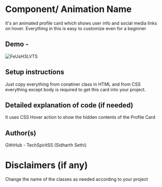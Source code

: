 # Component/ Animation Name

It's an animated profile card which shows user info and social media links on hover.
Everything in this is easy to customize even for a beginner

## Demo -

<!-- (Mandatory) -->

![FeUsH3LVTS](https://user-images.githubusercontent.com/76687985/135766861-e25c8e8a-79a5-4669-a654-2a63739ca3d9.gif)

## Setup instructions

Just copy everything from conatiner class in HTML and from CSS everything except body is required to get this card into your project.

## Detailed explanation of code (if needed)

It uses CSS Hover action to show the hidden contents of the Profile Card

## Author(s)

GithHub - TechSpiritSS (Sidharth Sethi)

# Disclaimers (if any)

Change the name of the classes as needed according to your project
